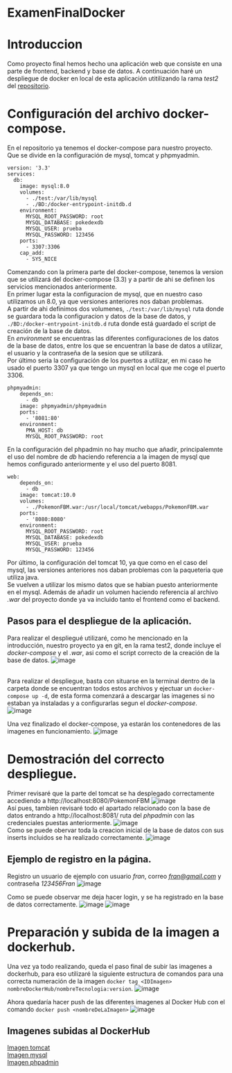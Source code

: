 # ExamenFinalDocker

# Introduccion
Como proyecto final hemos hecho una aplicación web que consiste en una parte de frontend, backend y base de datos. A continuación haré un despliegue de docker en local de esta aplicación utitilizando la rama *test2* del [repositorio](https://github.com/MarcBelenFran/PokemonProject).

# Configuración del archivo docker-compose.
En el repositorio ya tenemos el docker-compose para nuestro proyecto. Que se divide en la configuración de mysql, tomcat y phpmyadmin.

```
version: '3.3'
services:
  db:
    image: mysql:8.0
    volumes:
      - ./test:/var/lib/mysql
      - ./BD:/docker-entrypoint-initdb.d
    environment:
      MYSQL_ROOT_PASSWORD: root
      MYSQL_DATABASE: pokedexdb
      MYSQL_USER: prueba
      MYSQL_PASSWORD: 123456
    ports:
      - 3307:3306
    cap_add:
      - SYS_NICE
```
Comenzando con la primera parte del docker-compose, tenemos la version que se utilizará del docker-compose (3.3) y a partir de ahi se definen los servicios mencionados anteriormente. <br>
En primer lugar esta la configuracion de mysql, que en nuestro caso utilizamos un 8.0, ya que versiones anteriores nos daban problemas. <br>
A partir de ahi definimos dos volumenes, ```./test:/var/lib/mysql``` ruta donde se guardara toda la configuracion y datos de la base de datos, y ```./BD:/docker-entrypoint-initdb.d``` ruta donde está guardado el script de creación de la base de datos. <br>
En *environment* se encuentras las diferentes configuraciones de los datos de la base de datos, entre los que se encuentran la base de datos a utilizar, el usuario y la contraseña de la sesion que se utilizará. <br>
Por último seria la configuración de los puertos a utilizar, en mi caso he usado el puerto 3307 ya que tengo un mysql en local que me coge el puerto 3306. <br>

```
phpmyadmin:
    depends_on:
      - db
    image: phpmyadmin/phpmyadmin
    ports:
      - '8081:80'
    environment:
      PMA_HOST: db
      MYSQL_ROOT_PASSWORD: root
 ```
En la configuración del phpadmin no hay mucho que añadir, principalemnte el uso del nombre de *db* haciendo referencia a la imagen de mysql que hemos configurado anteriormente y el uso del puerto 8081. <br>

```
web:
    depends_on:
      - db
    image: tomcat:10.0
    volumes:
      - ./PokemonFBM.war:/usr/local/tomcat/webapps/PokemonFBM.war
    ports:
      - '8080:8080'
    environment:
      MYSQL_ROOT_PASSWORD: root
      MYSQL_DATABASE: pokedexdb
      MYSQL_USER: prueba
      MYSQL_PASSWORD: 123456
 ```
 Por último, la configuración del tomcat 10, ya que como en el caso del mysql, las versiones anteriores nos daban problemas con la paqueteria que utiliza java. <br>
 Se vuelven a utilizar los mismo datos que se habian puesto anteriormente en el mysql. Además de añadir un volumen haciendo referencia al archivo *.war* del proyecto donde ya va incluido tanto el frontend como el backend.
 
 ## Pasos para el despliegue de la aplicación.
 Para realizar el despliegué utilizaré, como he mencionado en la introducción, nuestro proyecto ya en git, en la rama test2, donde incluye el *docker-compose* y el *.war*, asi como el script correcto de la creación de la base de datos.
 ![image](https://user-images.githubusercontent.com/91600940/172450905-d1af88bb-bea5-4e59-898e-bdf45fb728f1.png) <br> <br>
 
 Para realizar el despliegue, basta con situarse en la terminal dentro de la carpeta donde se encuentran todos estos archivos y ejectuar un ```docker-compose up -d```, de esta forma comenzará a descargar las imagenes si no estaban ya instaladas y a configurarlas segun el *docker-compose*. <br>
 ![image](https://user-images.githubusercontent.com/91600940/172451505-e58712e2-1eef-4616-977d-ac37fe2e4fb0.png) <br>
 
 Una vez finalizado el docker-compose, ya estarán los contenedores de las imagenes en funcionamiento.
 ![image](https://user-images.githubusercontent.com/91600940/172452538-c4bf4b46-e968-4ea1-b3f3-599aec4278bd.png)

# Demostración del correcto despliegue.
Primer revisaré que la parte del tomcat se ha desplegado correctamente accediendo a http://localhost:8080/PokemonFBM
![image](https://user-images.githubusercontent.com/91600940/172452809-73a85f9e-5cb2-4726-b713-5ccfb08d91d4.png) <br>
Así pues, tambien revisaré todo el apartado relacionado con la base de datos entrando a http://localhost:8081/ ruta del *phpadmin* con las credenciales puestas anteriormente.
![image](https://user-images.githubusercontent.com/91600940/172453340-b705dbae-b902-417a-8278-9df2844d724e.png) <br>
Como se puede obervar toda la creacion inicial de la base de datos con sus inserts incluidos se ha realizado correctamente.
![image](https://user-images.githubusercontent.com/91600940/172453540-af845850-4ca8-4538-bdd4-a0e730b5853c.png)


## Ejemplo de registro en la página.
Registro un usuario de ejemplo con usuario *fran*, correo *fran@gmail.com* y contraseña *123456Fran*
![image](https://user-images.githubusercontent.com/91600940/172453912-2b1c85d4-0f46-42b1-bcbf-61c2513dffa8.png) <br>

Como se puede observar me deja hacer login, y se ha registrado en la base de datos correctamente.
![image](https://user-images.githubusercontent.com/91600940/172454068-8d079f65-f805-49b2-98ad-2e7085edce13.png)
![image](https://user-images.githubusercontent.com/91600940/172454108-e6d5ad9f-5cd0-49d9-b5ed-47d322d50da5.png)


# Preparación y subida de la imagen a dockerhub.
Una vez ya todo realizando, queda el paso final de subir las imagenes a dockerhub, para eso utilizaré la siguiente estructura de comandos para una correcta numeración de la imagen ```docker tag <IDImagen> nombreDockerHub/nombreTecnologia:version```.
![image](https://user-images.githubusercontent.com/91600940/172455994-28572351-7764-42f3-b950-0d58a807a60f.png)

Ahora quedaría hacer push de las diferentes imagenes al Docker Hub con el comando ```docker push <nombreDeLaImagen>```
![image](https://user-images.githubusercontent.com/91600940/172456710-426c6a4f-3910-4d78-b6c1-c9f889b35fe9.png)

## Imagenes subidas al DockerHub
[Imagen tomcat](https://hub.docker.com/repository/docker/franam1/tomcat) <br>
[Imagen mysql](https://hub.docker.com/repository/docker/franam1/mysql) <br>
[Imagen phpadmin](https://hub.docker.com/repository/docker/franam1/phpmyadmin) <br>
  


